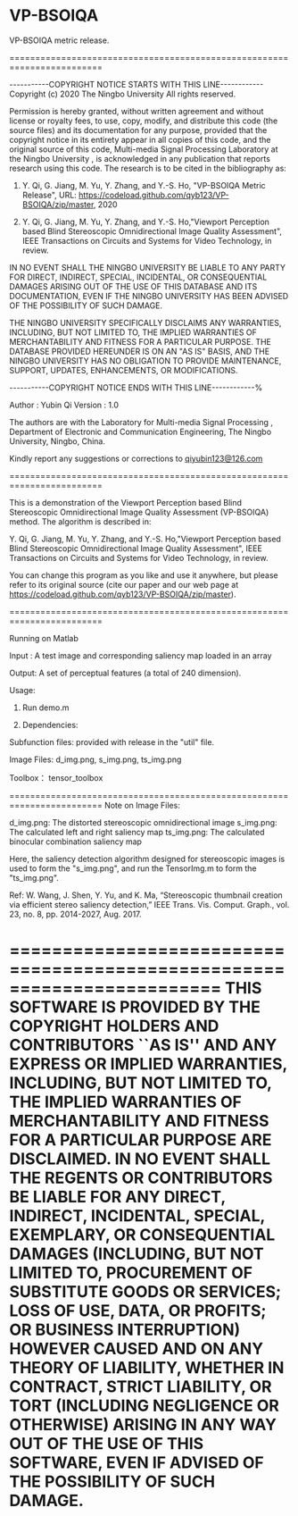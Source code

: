 # VP-BSOIQA
VP-BSOIQA metric release.

========================================================================

-----------COPYRIGHT NOTICE STARTS WITH THIS LINE------------
Copyright (c) 2020 The Ningbo University
All rights reserved.

Permission is hereby granted, without written agreement and without license or royalty fees, to use, copy, 
modify, and distribute this code (the source files) and its documentation for
any purpose, provided that the copyright notice in its entirety appear in all copies of this code, and the 
original source of this code, Multi-media Signal Processing Laboratory at the Ningbo University
, is acknowledged in any publication that reports research using this code. The research
is to be cited in the bibliography as:

1) Y. Qi, G. Jiang, M. Yu, Y. Zhang, and Y.-S. Ho, "VP-BSOIQA Metric Release", 
URL: https://codeload.github.com/qyb123/VP-BSOIQA/zip/master, 2020

2) Y. Qi, G. Jiang, M. Yu, Y. Zhang, and Y.-S. Ho,"Viewport Perception based Blind Stereoscopic Omnidirectional Image Quality Assessment", 
IEEE Transactions on Circuits and Systems for Video Technology, in review.

IN NO EVENT SHALL THE NINGBO UNIVERSITY BE LIABLE TO ANY PARTY FOR DIRECT, INDIRECT, SPECIAL, INCIDENTAL, 
OR CONSEQUENTIAL DAMAGES ARISING OUT OF THE USE OF THIS DATABASE AND ITS DOCUMENTATION, EVEN IF THE NINGBO UNIVERSITY 
HAS BEEN ADVISED OF THE POSSIBILITY OF SUCH DAMAGE.

THE NINGBO UNIVERSITY SPECIFICALLY DISCLAIMS ANY WARRANTIES, INCLUDING, BUT NOT LIMITED TO, THE IMPLIED 
WARRANTIES OF MERCHANTABILITY AND FITNESS FOR A PARTICULAR PURPOSE. THE DATABASE PROVIDED HEREUNDER IS ON AN "AS IS" BASIS,
AND THE NINGBO UNIVERSITY HAS NO OBLIGATION TO PROVIDE MAINTENANCE, SUPPORT, UPDATES, ENHANCEMENTS, OR MODIFICATIONS.

-----------COPYRIGHT NOTICE ENDS WITH THIS LINE------------%

Author  : Yubin Qi 
Version : 1.0

The authors are with the Laboratory for Multi-media Signal Processing
, Department of Electronic and Communication Engineering, The
Ningbo University, Ningbo, China.

Kindly report any suggestions or corrections to qiyubin123@126.com

========================================================================

This is a demonstration of the Viewport Perception based Blind Stereoscopic 
Omnidirectional Image Quality Assessment (VP-BSOIQA) method.
The algorithm is described in:

Y. Qi, G. Jiang, M. Yu, Y. Zhang, and Y.-S. Ho,"Viewport Perception based Blind Stereoscopic Omnidirectional Image Quality Assessment", 
IEEE Transactions on Circuits and Systems for Video Technology, in review.

You can change this program as you like and use it anywhere, but please
refer to its original source (cite our paper and our web page at
https://codeload.github.com/qyb123/VP-BSOIQA/zip/master).

========================================================================

Running on Matlab 


Input : A test image and corresponding saliency map loaded in an array

Output: A set of perceptual features (a total of 240 dimension).
  
Usage:

1. Run demo.m

2. Dependencies: 

Subfunction files:  provided with release in the "util" file.

Image Files: d_img.png, s_img.png, ts_img.png

Toolbox： tensor_toolbox

========================================================================
Note on Image Files: 

d_img.png: The distorted stereoscopic omnidirectional image
s_img.png:  The calculated left and right saliency map
ts_img.png: The calculated binocular combination saliency map

Here, the saliency detection algorithm designed for stereoscopic images is
used to form the "s_img.png", and run the TensorImg.m to form the "ts_img.png".

Ref: W. Wang, J. Shen, Y. Yu, and K. Ma, “Stereoscopic thumbnail creation
via efficient stereo saliency detection,” IEEE Trans. Vis. Comput.
Graph., vol. 23, no. 8, pp. 2014-2027, Aug. 2017.

========================================================================
THIS SOFTWARE IS PROVIDED BY THE COPYRIGHT HOLDERS AND CONTRIBUTORS
``AS IS'' AND ANY EXPRESS OR IMPLIED WARRANTIES, INCLUDING, BUT NOT
LIMITED TO, THE IMPLIED WARRANTIES OF MERCHANTABILITY AND FITNESS FOR
A PARTICULAR PURPOSE ARE DISCLAIMED.  IN NO EVENT SHALL THE REGENTS OR
CONTRIBUTORS BE LIABLE FOR ANY DIRECT, INDIRECT, INCIDENTAL, SPECIAL,
EXEMPLARY, OR CONSEQUENTIAL DAMAGES (INCLUDING, BUT NOT LIMITED TO,
PROCUREMENT OF SUBSTITUTE GOODS OR SERVICES; LOSS OF USE, DATA, OR
PROFITS; OR BUSINESS INTERRUPTION) HOWEVER CAUSED AND ON ANY THEORY OF
LIABILITY, WHETHER IN CONTRACT, STRICT LIABILITY, OR TORT (INCLUDING
NEGLIGENCE OR OTHERWISE) ARISING IN ANY WAY OUT OF THE USE OF THIS
SOFTWARE, EVEN IF ADVISED OF THE POSSIBILITY OF SUCH DAMAGE.
====================================================================

